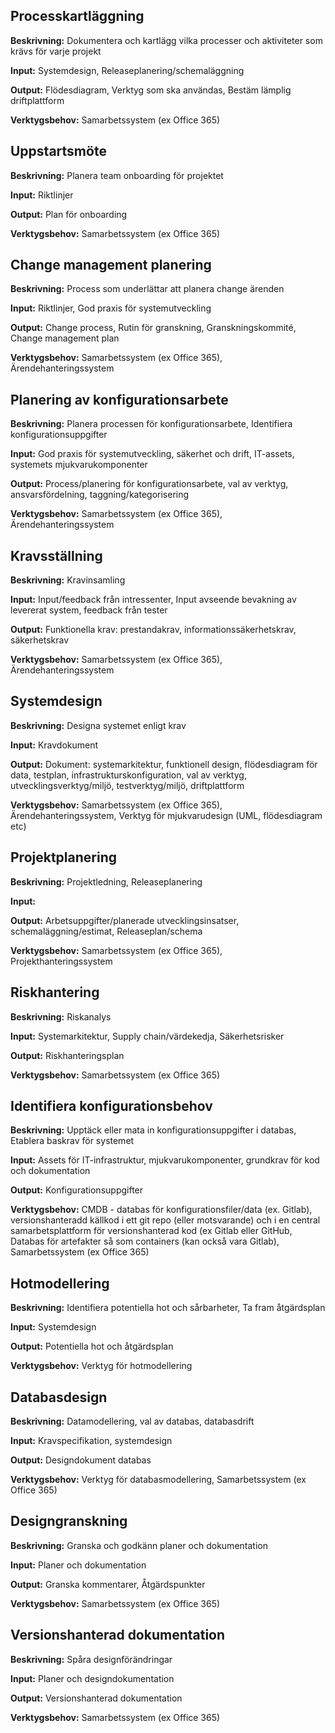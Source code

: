 ## Processkartläggning
**Beskrivning:**
Dokumentera och kartlägg vilka processer och aktiviteter som krävs för varje projekt

**Input:**
Systemdesign, Releaseplanering/schemaläggning

**Output:**
Flödesdiagram, Verktyg som ska användas, Bestäm lämplig driftplattform

**Verktygsbehov:**
Samarbetssystem (ex Office 365)
  
  

## Uppstartsmöte
**Beskrivning:**
Planera team onboarding för projektet

**Input:**
Riktlinjer

**Output:**
Plan för onboarding

**Verktygsbehov:**
Samarbetssystem (ex Office 365)
  


## Change management planering
**Beskrivning:**
Process som underlättar att planera change ärenden

**Input:**
Riktlinjer, God praxis för systemutveckling

**Output:**
Change process, Rutin för granskning, Granskningskommité, Change management plan

**Verktygsbehov:**
Samarbetssystem (ex Office 365), Ärendehanteringssystem
  


## Planering av konfigurationsarbete
**Beskrivning:**
Planera processen för konfigurationsarbete, Identifiera konfigurationsuppgifter

**Input:**
God praxis för systemutveckling, säkerhet och drift, IT-assets, systemets mjukvarukomponenter

**Output:**
Process/planering för konfigurationsarbete, val av verktyg, ansvarsfördelning, taggning/kategorisering

**Verktygsbehov:**
Samarbetssystem (ex Office 365), Ärendehanteringssystem
  


## Kravsställning
**Beskrivning:**
Kravinsamling

**Input:**
Input/feedback från intressenter, Input avseende bevakning av levererat system, feedback från tester

**Output:**
Funktionella krav: prestandakrav, informationssäkerhetskrav, säkerhetskrav

**Verktygsbehov:**
Samarbetssystem (ex Office 365), Ärendehanteringssystem


## Systemdesign
**Beskrivning:**
Designa systemet enligt krav

**Input:**
Kravdokument

**Output:**
Dokument: systemarkitektur, funktionell design, flödesdiagram för data, testplan, infrastrukturskonfiguration, val av verktyg, utvecklingsverktyg/miljö, testverktyg/miljö, driftplattform

**Verktygsbehov:**
Samarbetssystem (ex Office 365), Ärendehanteringssystem, Verktyg för mjukvarudesign (UML, flödesdiagram etc)


## Projektplanering
**Beskrivning:**
Projektledning, Releaseplanering

**Input:**


**Output:**
Arbetsuppgifter/planerade utvecklingsinsatser, schemaläggning/estimat, Releaseplan/schema

**Verktygsbehov:**
Samarbetssystem (ex Office 365), Projekthanteringssystem


## Riskhantering
**Beskrivning:**
Riskanalys

**Input:**
Systemarkitektur, Supply chain/värdekedja, Säkerhetsrisker

**Output:**
Riskhanteringsplan

**Verktygsbehov:**
Samarbetssystem (ex Office 365)


## Identifiera konfigurationsbehov
**Beskrivning:**
Upptäck eller mata in konfigurationsuppgifter i databas, Etablera baskrav för systemet

**Input:**
Assets för IT-infrastruktur, mjukvarukomponenter, grundkrav för kod och dokumentation

**Output:**
Konfigurationsuppgifter

**Verktygsbehov:**
CMDB - databas för konfigurationsfiler/data (ex. Gitlab), versionshanteradd källkod i ett git repo (eller motsvarande) och i en central samarbetsplattform för versionshanterad kod (ex Gitlab eller GitHub, Databas för artefakter så som containers (kan också vara Gitlab), Samarbetssystem (ex Office 365)


## Hotmodellering
**Beskrivning:**
Identifiera potentiella hot och sårbarheter, Ta fram åtgärdsplan

**Input:**
Systemdesign

**Output:**
Potentiella hot och åtgärdsplan

**Verktygsbehov:**
Verktyg för hotmodellering


## Databasdesign
**Beskrivning:**
Datamodellering, val av databas, databasdrift

**Input:**
Kravspecifikation, systemdesign

**Output:**
Designdokument databas

**Verktygsbehov:**
Verktyg för databasmodellering, Samarbetssystem (ex Office 365)


## Designgranskning
**Beskrivning:**
Granska och godkänn planer och dokumentation

**Input:**
Planer och dokumentation

**Output:**
Granska kommentarer, Åtgärdspunkter

**Verktygsbehov:**
Samarbetssystem (ex Office 365)


## Versionshanterad dokumentation
**Beskrivning:**
Spåra designförändringar

**Input:**
Planer och designdokumentation

**Output:**
Versionshanterad dokumentation

**Verktygsbehov:**
Samarbetssystem (ex Office 365)
